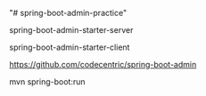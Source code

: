 "# spring-boot-admin-practice" 

spring-boot-admin-starter-server

spring-boot-admin-starter-client


https://github.com/codecentric/spring-boot-admin


mvn spring-boot:run




